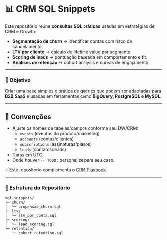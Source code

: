 # 📊 CRM SQL Snippets

Este repositório reúne **consultas SQL práticas** usadas em estratégias de CRM e Growth:

- **Segmentação de churn** → identificar contas com risco de cancelamento.  
- **LTV por cliente** → cálculo de lifetime value por segmento.  
- **Scoring de leads** → pontuação baseada em comportamento e fit.  
- **Análises de retenção** → cohort analysis e curvas de engajamento.  

---

### 🎯 Objetivo
Criar uma base simples e prática de queries que podem ser adaptadas para **B2B SaaS** e usadas em ferramentas como **BigQuery, PostgreSQL e MySQL**.

---

## 🔧 Convenções
- Ajuste os nomes de tabelas/campos conforme seu DW/CRM:
  - `events` (eventos do produto/marketing)
  - `accounts` (contas/clientes)
  - `subscriptions` (assinaturas/planos)
  - `leads` (contatos/leads)
- Datas em UTC.  
- Onde houver `-- TODO:` personalize para seu caso.

💡 Este repositório complementa o [CRM Playbook](https://github.com/Yukavazoko/crm-playbook).

---

### 📂 Estrutura do Repositório
```text
sql-snippets/
├─ churn/
│  └─ propensao_churn.sql
├─ ltv/
│  └─ ltv_por_conta.sql
├─ scoring/
│  └─ lead_scoring.sql
└─ retention/
   └─ cohort_retention.sql
